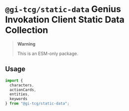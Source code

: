 # `@gi-tcg/static-data` Genius Invokation Client Static Data Collection

> **Warning**
>
> This is an ESM-only package.

## Usage

```js
import {
  characters,
  actionCards, 
  entities, 
  keywords
} from "@gi-tcg/static-data";
```
